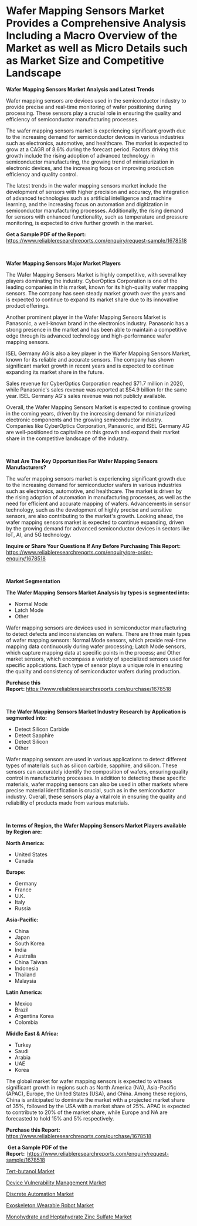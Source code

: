<p><h1>Wafer Mapping Sensors Market Provides a Comprehensive Analysis Including a Macro Overview of the Market as well as Micro Details such as Market Size and Competitive Landscape</h1></p><p><strong>Wafer Mapping Sensors Market Analysis and Latest Trends</strong></p>
<p><p>Wafer mapping sensors are devices used in the semiconductor industry to provide precise and real-time monitoring of wafer positioning during processing. These sensors play a crucial role in ensuring the quality and efficiency of semiconductor manufacturing processes.</p><p>The wafer mapping sensors market is experiencing significant growth due to the increasing demand for semiconductor devices in various industries such as electronics, automotive, and healthcare. The market is expected to grow at a CAGR of 8.6% during the forecast period. Factors driving this growth include the rising adoption of advanced technology in semiconductor manufacturing, the growing trend of miniaturization in electronic devices, and the increasing focus on improving production efficiency and quality control.</p><p>The latest trends in the wafer mapping sensors market include the development of sensors with higher precision and accuracy, the integration of advanced technologies such as artificial intelligence and machine learning, and the increasing focus on automation and digitization in semiconductor manufacturing processes. Additionally, the rising demand for sensors with enhanced functionality, such as temperature and pressure monitoring, is expected to drive further growth in the market.</p></p>
<p><strong>Get a Sample PDF of the Report:&nbsp;</strong> <a href="https://www.reliableresearchreports.com/enquiry/request-sample/1678518">https://www.reliableresearchreports.com/enquiry/request-sample/1678518</a></p>
<p>&nbsp;</p>
<p><strong>Wafer Mapping Sensors Major Market Players</strong></p>
<p><p>The Wafer Mapping Sensors Market is highly competitive, with several key players dominating the industry. CyberOptics Corporation is one of the leading companies in this market, known for its high-quality wafer mapping sensors. The company has seen steady market growth over the years and is expected to continue to expand its market share due to its innovative product offerings.</p><p>Another prominent player in the Wafer Mapping Sensors Market is Panasonic, a well-known brand in the electronics industry. Panasonic has a strong presence in the market and has been able to maintain a competitive edge through its advanced technology and high-performance wafer mapping sensors.</p><p>ISEL Germany AG is also a key player in the Wafer Mapping Sensors Market, known for its reliable and accurate sensors. The company has shown significant market growth in recent years and is expected to continue expanding its market share in the future.</p><p>Sales revenue for CyberOptics Corporation reached $71.7 million in 2020, while Panasonic's sales revenue was reported at $54.9 billion for the same year. ISEL Germany AG's sales revenue was not publicly available.</p><p>Overall, the Wafer Mapping Sensors Market is expected to continue growing in the coming years, driven by the increasing demand for miniaturized electronic components and the growing semiconductor industry. Companies like CyberOptics Corporation, Panasonic, and ISEL Germany AG are well-positioned to capitalize on this growth and expand their market share in the competitive landscape of the industry.</p></p>
<p>&nbsp;</p>
<p><strong>What Are The Key Opportunities For Wafer Mapping Sensors Manufacturers?</strong></p>
<p><p>The wafer mapping sensors market is experiencing significant growth due to the increasing demand for semiconductor wafers in various industries such as electronics, automotive, and healthcare. The market is driven by the rising adoption of automation in manufacturing processes, as well as the need for efficient and accurate mapping of wafers. Advancements in sensor technology, such as the development of highly precise and sensitive sensors, are also contributing to the market's growth. Looking ahead, the wafer mapping sensors market is expected to continue expanding, driven by the growing demand for advanced semiconductor devices in sectors like IoT, AI, and 5G technology.</p></p>
<p><strong>Inquire or Share Your Questions If Any Before Purchasing This Report:</strong> <a href="https://www.reliableresearchreports.com/enquiry/pre-order-enquiry/1678518">https://www.reliableresearchreports.com/enquiry/pre-order-enquiry/1678518</a></p>
<p>&nbsp;</p>
<p><strong>Market Segmentation</strong></p>
<p><strong>The Wafer Mapping Sensors Market Analysis by types is segmented into:</strong></p>
<p><ul><li>Normal Mode</li><li>Latch Mode</li><li>Other</li></ul></p>
<p><p>Wafer mapping sensors are devices used in semiconductor manufacturing to detect defects and inconsistencies on wafers. There are three main types of wafer mapping sensors: Normal Mode sensors, which provide real-time mapping data continuously during wafer processing; Latch Mode sensors, which capture mapping data at specific points in the process; and Other market sensors, which encompass a variety of specialized sensors used for specific applications. Each type of sensor plays a unique role in ensuring the quality and consistency of semiconductor wafers during production.</p></p>
<p><strong>Purchase this Report:&nbsp;</strong><a href="https://www.reliableresearchreports.com/purchase/1678518">https://www.reliableresearchreports.com/purchase/1678518</a></p>
<p>&nbsp;</p>
<p><strong>The Wafer Mapping Sensors Market Industry Research by Application is segmented into:</strong></p>
<p><ul><li>Detect Silicon Carbide</li><li>Detect Sapphire</li><li>Detect Silicon</li><li>Other</li></ul></p>
<p><p>Wafer mapping sensors are used in various applications to detect different types of materials such as silicon carbide, sapphire, and silicon. These sensors can accurately identify the composition of wafers, ensuring quality control in manufacturing processes. In addition to detecting these specific materials, wafer mapping sensors can also be used in other markets where precise material identification is crucial, such as in the semiconductor industry. Overall, these sensors play a vital role in ensuring the quality and reliability of products made from various materials.</p></p>
<p>&nbsp;</p>
<p><strong>In terms of Region, the Wafer Mapping Sensors Market Players available by Region are:</strong></p>
<p>
    <p> <strong> North America: </strong>
        <ul>
            <li>United States</li>
            <li>Canada</li>
        </ul>
        </p> 
    <p> <strong> Europe: </strong>
        <ul>
            <li>Germany</li>
            <li>France</li>
            <li>U.K.</li>
            <li>Italy</li>
            <li>Russia</li>
        </ul>
        </p> 
    <p> <strong> Asia-Pacific: </strong>
        <ul>
            <li>China</li>
            <li>Japan</li>
            <li>South Korea</li>
            <li>India</li>
            <li>Australia</li>
            <li>China Taiwan</li>
            <li>Indonesia</li>
            <li>Thailand</li>
            <li>Malaysia</li>
        </ul>
        </p> 
    <p> <strong> Latin America: </strong>
        <ul>
            <li>Mexico</li>
            <li>Brazil</li>
            <li>Argentina Korea</li>
            <li>Colombia</li>
        </ul>
        </p> 
    <p> <strong> Middle East & Africa: </strong>
        <ul>
            <li>Turkey</li>
            <li>Saudi</li>
            <li>Arabia</li>
            <li>UAE</li>
            <li>Korea</li>
        </ul>
    </p>
    </p>
<p><p>The global market for wafer mapping sensors is expected to witness significant growth in regions such as North America (NA), Asia-Pacific (APAC), Europe, the United States (USA), and China. Among these regions, China is anticipated to dominate the market with a projected market share of 35%, followed by the USA with a market share of 25%. APAC is expected to contribute to 20% of the market share, while Europe and NA are forecasted to hold 15% and 5% respectively.</p></p>
<p><strong>Purchase this Report: </strong><a href="https://www.reliableresearchreports.com/purchase/1678518">https://www.reliableresearchreports.com/purchase/1678518</a></p>
<p>&nbsp;<strong>Get a Sample PDF of the Report:&nbsp;&nbsp;</strong><a href="https://www.reliableresearchreports.com/enquiry/request-sample/1678518">https://www.reliableresearchreports.com/enquiry/request-sample/1678518</a></p>
<p><strong></strong></p>
<p><p><a href="https://issuu.com/reportprime-2/docs/tert-butanol-market-size-2030.pptx">Tert-butanol Market</a></p><p><a href="https://medium.com/p/6df28103085a/edit">Device Vulnerability Management Market</a></p><p><a href="https://medium.com/p/6caab4fae450/edit">Discrete Automation Market</a></p><p><a href="https://github.com/khansimonweber1lqujlwoz15d/Market-Research-Report-List-1/blob/main/exoskeleton-wearable-robot-market.md">Exoskeleton Wearable Robot Market</a></p><p><a href="https://issuu.com/reportprime-2/docs/monohydrate-and-heptahydrate-zinc-sulfate-market-s">Monohydrate and Heptahydrate Zinc Sulfate Market</a></p></p>